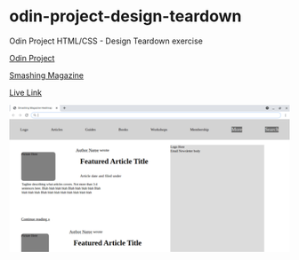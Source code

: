 # odin-project-design-teardown
Odin Project HTML/CSS - Design Teardown exercise

[Odin Project](https://web.archive.org/web/20210127014553/https://www.theodinproject.com/courses/html-and-css/lessons/design-teardown)

[Smashing Magazine](https://www.smashingmagazine.com)

[Live Link](https://jdegand.github.io/odin-project-design-teardown/)

![Screenshot](screenshot.png)
